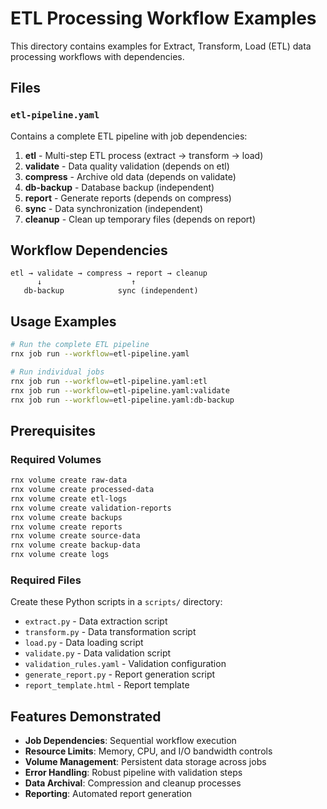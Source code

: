 # ETL Processing Workflow Examples

This directory contains examples for Extract, Transform, Load (ETL) data processing workflows with dependencies.

## Files

### `etl-pipeline.yaml`

Contains a complete ETL pipeline with job dependencies:

1. **etl** - Multi-step ETL process (extract → transform → load)
2. **validate** - Data quality validation (depends on etl)
3. **compress** - Archive old data (depends on validate)
4. **db-backup** - Database backup (independent)
5. **report** - Generate reports (depends on compress)
6. **sync** - Data synchronization (independent)
7. **cleanup** - Clean up temporary files (depends on report)

## Workflow Dependencies

```
etl → validate → compress → report → cleanup
      ↓                    ↑
   db-backup            sync (independent)
```

## Usage Examples

```bash
# Run the complete ETL pipeline
rnx job run --workflow=etl-pipeline.yaml

# Run individual jobs
rnx job run --workflow=etl-pipeline.yaml:etl
rnx job run --workflow=etl-pipeline.yaml:validate
rnx job run --workflow=etl-pipeline.yaml:db-backup
```

## Prerequisites

### Required Volumes

```bash
rnx volume create raw-data
rnx volume create processed-data
rnx volume create etl-logs
rnx volume create validation-reports
rnx volume create backups
rnx volume create reports
rnx volume create source-data
rnx volume create backup-data
rnx volume create logs
```

### Required Files

Create these Python scripts in a `scripts/` directory:

- `extract.py` - Data extraction script
- `transform.py` - Data transformation script
- `load.py` - Data loading script
- `validate.py` - Data validation script
- `validation_rules.yaml` - Validation configuration
- `generate_report.py` - Report generation script
- `report_template.html` - Report template

## Features Demonstrated

- **Job Dependencies**: Sequential workflow execution
- **Resource Limits**: Memory, CPU, and I/O bandwidth controls
- **Volume Management**: Persistent data storage across jobs
- **Error Handling**: Robust pipeline with validation steps
- **Data Archival**: Compression and cleanup processes
- **Reporting**: Automated report generation